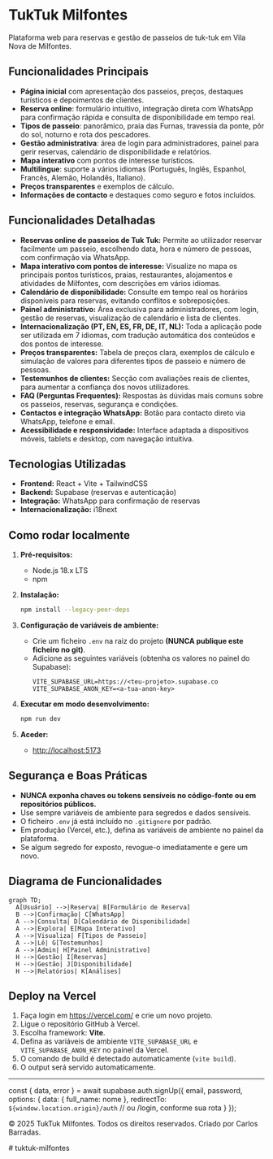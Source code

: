 # TukTuk Milfontes

Plataforma web para reservas e gestão de passeios de tuk-tuk em Vila Nova de Milfontes.

## Funcionalidades Principais

- **Página inicial** com apresentação dos passeios, preços, destaques turísticos e depoimentos de clientes.
- **Reserva online**: formulário intuitivo, integração direta com WhatsApp para confirmação rápida e consulta de disponibilidade em tempo real.
- **Tipos de passeio**: panorâmico, praia das Furnas, travessia da ponte, pôr do sol, noturno e rota dos pescadores.
- **Gestão administrativa**: área de login para administradores, painel para gerir reservas, calendário de disponibilidade e relatórios.
- **Mapa interativo** com pontos de interesse turísticos.
- **Multilingue**: suporte a vários idiomas (Português, Inglês, Espanhol, Francês, Alemão, Holandês, Italiano).
- **Preços transparentes** e exemplos de cálculo.
- **Informações de contacto** e destaques como seguro e fotos incluídos.

## Funcionalidades Detalhadas

- **Reservas online de passeios de Tuk Tuk:** Permite ao utilizador reservar facilmente um passeio, escolhendo data, hora e número de pessoas, com confirmação via WhatsApp.
- **Mapa interativo com pontos de interesse:** Visualize no mapa os principais pontos turísticos, praias, restaurantes, alojamentos e atividades de Milfontes, com descrições em vários idiomas.
- **Calendário de disponibilidade:** Consulte em tempo real os horários disponíveis para reservas, evitando conflitos e sobreposições.
- **Painel administrativo:** Área exclusiva para administradores, com login, gestão de reservas, visualização de calendário e lista de clientes.
- **Internacionalização (PT, EN, ES, FR, DE, IT, NL):** Toda a aplicação pode ser utilizada em 7 idiomas, com tradução automática dos conteúdos e dos pontos de interesse.
- **Preços transparentes:** Tabela de preços clara, exemplos de cálculo e simulação de valores para diferentes tipos de passeio e número de pessoas.
- **Testemunhos de clientes:** Secção com avaliações reais de clientes, para aumentar a confiança dos novos utilizadores.
- **FAQ (Perguntas Frequentes):** Respostas às dúvidas mais comuns sobre os passeios, reservas, segurança e condições.
- **Contactos e integração WhatsApp:** Botão para contacto direto via WhatsApp, telefone e email.
- **Acessibilidade e responsividade:** Interface adaptada a dispositivos móveis, tablets e desktop, com navegação intuitiva.

## Tecnologias Utilizadas

- **Frontend:** React + Vite + TailwindCSS
- **Backend:** Supabase (reservas e autenticação)
- **Integração:** WhatsApp para confirmação de reservas
- **Internacionalização:** i18next

## Como rodar localmente

1. **Pré-requisitos:**

   - Node.js 18.x LTS
   - npm

2. **Instalação:**

   ```sh
   npm install --legacy-peer-deps
   ```

3. **Configuração de variáveis de ambiente:**

   - Crie um ficheiro `.env` na raiz do projeto **(NUNCA publique este ficheiro no git)**.
   - Adicione as seguintes variáveis (obtenha os valores no painel do Supabase):
     ```
     VITE_SUPABASE_URL=https://<teu-projeto>.supabase.co
     VITE_SUPABASE_ANON_KEY=<a-tua-anon-key>
     ```

4. **Executar em modo desenvolvimento:**

   ```sh
   npm run dev
   ```

5. **Aceder:**
   - [http://localhost:5173](http://localhost:5173)

## Segurança e Boas Práticas

- **NUNCA exponha chaves ou tokens sensíveis no código-fonte ou em repositórios públicos.**
- Use sempre variáveis de ambiente para segredos e dados sensíveis.
- O ficheiro `.env` já está incluído no `.gitignore` por padrão.
- Em produção (Vercel, etc.), defina as variáveis de ambiente no painel da plataforma.
- Se algum segredo for exposto, revogue-o imediatamente e gere um novo.

## Diagrama de Funcionalidades

```mermaid
graph TD;
  A[Usuário] -->|Reserva| B[Formulário de Reserva]
  B -->|Confirmação| C[WhatsApp]
  A -->|Consulta| D[Calendário de Disponibilidade]
  A -->|Explora| E[Mapa Interativo]
  A -->|Visualiza| F[Tipos de Passeio]
  A -->|Lê| G[Testemunhos]
  A -->|Admin| H[Painel Administrativo]
  H -->|Gestão| I[Reservas]
  H -->|Gestão| J[Disponibilidade]
  H -->|Relatórios| K[Análises]
```

## Deploy na Vercel

1. Faça login em https://vercel.com/ e crie um novo projeto.
2. Ligue o repositório GitHub à Vercel.
3. Escolha framework: **Vite**.
4. Defina as variáveis de ambiente `VITE_SUPABASE_URL` e `VITE_SUPABASE_ANON_KEY` no painel da Vercel.
5. O comando de build é detectado automaticamente (`vite build`).
6. O output será servido automaticamente.

---
const { data, error } = await supabase.auth.signUp({
  email,
  password,
  options: {
    data: { full_name: nome },
    redirectTo: `${window.location.origin}/auth` // ou /login, conforme sua rota
  }
});

© 2025 TukTuk Milfontes. Todos os direitos reservados.
Criado por Carlos Barradas.

#   t u k t u k - m i l f o n t e s 
 
 
